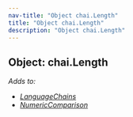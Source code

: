 ```yaml
---
nav-title: "Object chai.Length"
title: "Object chai.Length"
description: "Object chai.Length"
---
```

## Object: chai.Length  
_Adds to:_
 - [_LanguageChains_](../chai/LanguageChains.md)
 - [_NumericComparison_](../chai/NumericComparison.md)